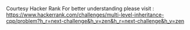 Courtesy Hacker Rank
For better understanding please visit : https://www.hackerrank.com/challenges/multi-level-inheritance-cpp/problem?h_r=next-challenge&h_v=zen&h_r=next-challenge&h_v=zen
